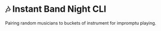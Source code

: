 # 🎶 Instant Band Night CLI

Pairing random musicians to buckets of instrument for impromptu playing.
